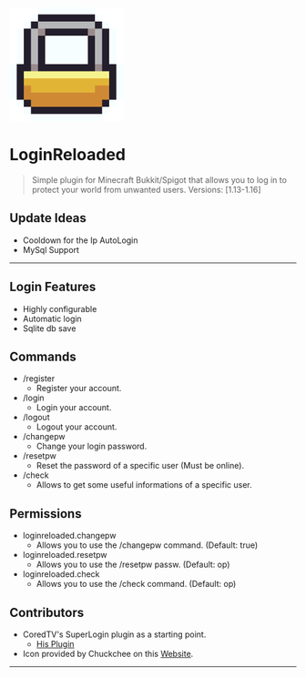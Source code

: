 <a href="https://www.spigotmc.org/resources/loginreloaded.81861/"><img src="https://raw.githubusercontent.com/8bitFra/LoginReloaded/master/icon%20-%20byChuckchee.png" title="FVCproductions" alt="FVCproductions" width="200" height="200"></a>



# LoginReloaded

> Simple plugin for Minecraft Bukkit/Spigot that allows you to log in to protect your world from unwanted users. Versions: [1.13-1.16]


## Update Ideas

- Cooldown for the Ip AutoLogin
- MySql Support

---
## Login Features
- Highly configurable
- Automatic login
- Sqlite db save


## Commands

- /register
  - Register your account.
- /login
  - Login your account.
- /logout
  - Logout your account.
- /changepw
  - Change your login password.
- /resetpw
  - Reset the password of a specific user (Must be online).
- /check
  - Allows to get some useful informations of a specific user.

## Permissions

- loginreloaded.changepw
  - Allows you to use the /changepw command. (Default: true)
- loginreloaded.resetpw
  - Allows you to use the /resetpw passw. (Default: op)
- loginreloaded.check
  - Allows you to use the /check command. (Default: op)

## Contributors
- CoredTV's SuperLogin plugin as a starting point.
  - <a href="https://www.spigotmc.org/resources/superlogin-a-login-system.20324/">His Plugin</a>
- Icon provided by Chuckchee on this <a href="https://icons-for-free.com/lock-131982518830500474/">Website</a>.
---

